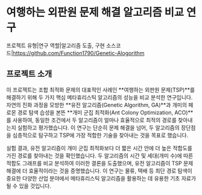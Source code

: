 # 여행하는 외판원 문제 해결 알고리즘 비교 연구
<desc>프로젝트 유형|연구</desc>
<desc>역할|알고리즘 도출, 구현</desc>
<desc>소스코드|<a>https://github.com/Function1790/Genetic-Alogorithm</a></desc>
## 프로젝트 소개
이 프로젝트는 조합 최적화 문제의 대표적인 사례인 **여행하는 외판원 문제(TSP)**를 해결하기 위해 두 가지 핵심 메타휴리스틱 알고리즘의 성능을 비교 분석한 연구입니다. 자연의 진화 과정을 모방한 **유전 알고리즘(Genetic Algorithm, GA)**과 개미의 페로몬 경로 탐색 습성을 본뜬 **개미 군집 최적화(Ant Colony Optimization, ACO)**를 사용하여, 동일한 조건에서 두 알고리즘이 얼마나 효율적으로 최적의 경로를 찾아내는지 실험하고 평가했습니다. 이 연구는 단순히 문제 해결을 넘어, 두 알고리즘의 장단점을 심층적으로 탐구하고 TSP에 가장 적합한 기술을 찾아내는 것을 목표로 했습니다.

실험 결과, 유전 알고리즘이 개미 군집 최적화보다 더 짧은 시간 안에 더 높은 적합도를 가진 경로를 찾아내는 것을 확인했습니다. 두 알고리즘의 시간 및 세대(개미 수)에 따른 적합도 그래프를 비교 분석하여 이러한 결론을 도출했으며, 유전 알고리즘이 TSP 문제 해결에 더 효율적이라는 것을 증명했습니다. 이 연구는 물류, 택배 등 최단 경로 탐색이 중요한 다양한 산업 분야에서 메타휴리스틱 알고리즘을 활용하는 데 유용한 기초 자료가 될 수 있을 것입니다.